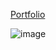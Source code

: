 [Portfolio](https://makavura-github-io.web.app/)

![image](https://github.com/Makavura/makavura.github.io/assets/39646663/16a76850-04fe-47ef-9e09-67504db19456)
